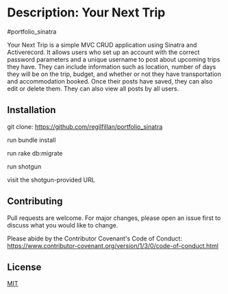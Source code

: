 # Description: Your Next Trip
#portfolio_sinatra

Your Next Trip is a simple MVC CRUD application using Sinatra and Activerecord.  It allows users who set up an account with the correct password parameters and a unique username to post about upcoming trips they have.  They can include information such as location, number of days they will be on the trip, budget, and whether or not they have transportation and accommodation booked.  Once their posts have saved, they can also edit or delete them.  They can also view all posts by all users.

## Installation

git clone: https://github.com/regilfillan/portfolio_sinatra

run bundle install

run rake db:migrate

run shotgun

visit the shotgun-provided URL


## Contributing
Pull requests are welcome. For major changes, please open an issue first to discuss what you would like to change.

Please abide by the Contributor Covenant's Code of Conduct: https://www.contributor-covenant.org/version/1/3/0/code-of-conduct.html

## License
[MIT](https://choosealicense.com/licenses/mit/)